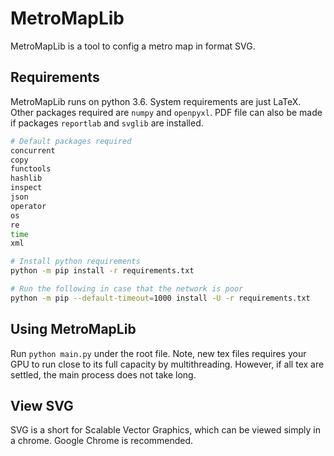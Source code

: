 # MetroMapLib

MetroMapLib is a tool to config a metro map in format SVG.


## Requirements

MetroMapLib runs on python 3.6. System requirements are just LaTeX. Other packages required are `numpy` and `openpyxl`. PDF file can also be made if packages `reportlab` and `svglib` are installed.

```sh
# Default packages required
concurrent
copy
functools
hashlib
inspect
json
operator
os
re
time
xml

# Install python requirements
python -m pip install -r requirements.txt

# Run the following in case that the network is poor
python -m pip --default-timeout=1000 install -U -r requirements.txt
```


## Using MetroMapLib

Run `python main.py` under the root file.
Note, new tex files requires your GPU to run close to its full capacity by multithreading. However, if all tex are settled, the main process does not take long.


## View SVG

SVG is a short for Scalable Vector Graphics, which can be viewed simply in a chrome. Google Chrome is recommended.

